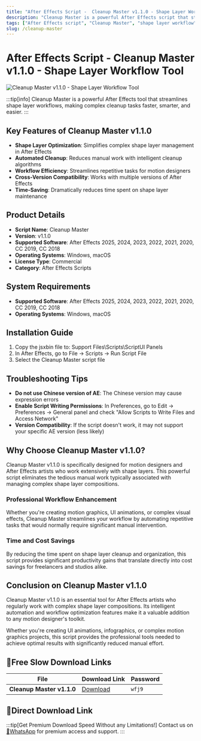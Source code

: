 ```yaml
---
title: "After Effects Script -  Cleanup Master v1.1.0 - Shape Layer Workflow Tool"
description: "Cleanup Master is a powerful After Effects script that streamlines shape layer workflows, making complex cleanup tasks faster, smarter, and easier. Supports AE 2025, 2024, 2023, 2022, 2021, 2020, CC 2019, CC 2018."
tags: ["After Effects script", "Cleanup Master", "shape layer workflow", "AE plugin", "animation tools", "motion graphics", "visual effects"]
slug: /cleanup-master
---
```

<!--Above is frontmatter Part-generate depend on content meet Google Seo, you need to balance automation efficiency with Google's core ranking factors—especially E-E-A-T (Experience, Expertise, Authoritativeness, Trustworthiness), -->

<!--First Part-This is Title -->
# After Effects Script -  Cleanup Master v1.1.0 - Shape Layer Workflow Tool

<!--Second Part-This is First Banner -->
![Cleanup Master v1.1.0 - Shape Layer Workflow Tool](https://www.gfxcamp.com/wp-content/uploads/2025/08/Cleanup-Master.jpg)

:::tip[info]
Cleanup Master is a powerful After Effects tool that streamlines shape layer workflows, making complex cleanup tasks faster, smarter, and easier.
:::

## Key Features of Cleanup Master v1.1.0

- **Shape Layer Optimization**: Simplifies complex shape layer management in After Effects
- **Automated Cleanup**: Reduces manual work with intelligent cleanup algorithms
- **Workflow Efficiency**: Streamlines repetitive tasks for motion designers
- **Cross-Version Compatibility**: Works with multiple versions of After Effects
- **Time-Saving**: Dramatically reduces time spent on shape layer maintenance

## Product Details

- **Script Name**: Cleanup Master
- **Version**: v1.1.0
- **Supported Software**: After Effects 2025, 2024, 2023, 2022, 2021, 2020, CC 2019, CC 2018
- **Operating Systems**: Windows, macOS
- **License Type**: Commercial
- **Category**: After Effects Scripts

## System Requirements

- **Supported Software**: After Effects 2025, 2024, 2023, 2022, 2021, 2020, CC 2019, CC 2018
- **Operating Systems**: Windows, macOS

## Installation Guide

1. Copy the jsxbin file to: Support Files\\Scripts\\ScriptUI Panels
2. In After Effects, go to File → Scripts → Run Script File
3. Select the Cleanup Master script file

## Troubleshooting Tips

- **Do not use Chinese version of AE**: The Chinese version may cause expression errors
- **Enable Script Writing Permissions**: In Preferences, go to Edit → Preferences → General panel and check "Allow Scripts to Write Files and Access Network"
- **Version Compatibility**: If the script doesn't work, it may not support your specific AE version (less likely)


## Why Choose Cleanup Master v1.1.0?

Cleanup Master v1.1.0 is specifically designed for motion designers and After Effects artists who work extensively with shape layers. This powerful script eliminates the tedious manual work typically associated with managing complex shape layer compositions.

### Professional Workflow Enhancement

Whether you're creating motion graphics, UI animations, or complex visual effects, Cleanup Master streamlines your workflow by automating repetitive tasks that would normally require significant manual intervention.

### Time and Cost Savings

By reducing the time spent on shape layer cleanup and organization, this script provides significant productivity gains that translate directly into cost savings for freelancers and studios alike.

## Conclusion on Cleanup Master v1.1.0

Cleanup Master v1.1.0 is an essential tool for After Effects artists who regularly work with complex shape layer compositions. Its intelligent automation and workflow optimization features make it a valuable addition to any motion designer's toolkit.

Whether you're creating UI animations, infographics, or complex motion graphics projects, this script provides the professional tools needed to achieve optimal results with significantly reduced manual effort.<!-- The Last Part-Download -->
## 🐌Free Slow Download Links

| File                       | Download Link                                                              | Password |
| -------------------------- | -------------------------------------------------------------------------- | -------- |
| **Cleanup Master v1.1.0**  | [Download](https://pan.baidu.com/s/17Fz1Tr9nuy8z9WHbxy2KrQ?pwd=wfj9)        | `wfj9`   |

## 🚀Direct Download Link
:::tip[Get Premium Download Speed Without any Limitations!]
Contact us on [💬WhatsApp](https://wa.me/+8613237610083) for premium  access and support.
:::